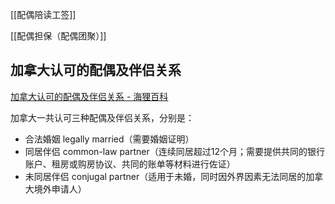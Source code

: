 
[[配偶陪读工签]]

[[配偶担保（配偶团聚）]]


## 加拿大认可的配偶及伴侣关系
[加拿大认可的配偶及伴侣关系 - 海狸百科](https://www.hailibk.com/knowledge/sponsor-partner/)

加拿大一共认可三种配偶及伴侣关系，分别是：
-   合法婚姻 legally married（需要婚姻证明）
-   同居伴侣 common-law partner（连续同居超过12个月；需要提供共同的银行账户、租房或购房协议、共同的账单等材料进行佐证）
-   未同居伴侣 conjugal partner（适用于未婚，同时因外界因素无法同居的加拿大境外申请人）
